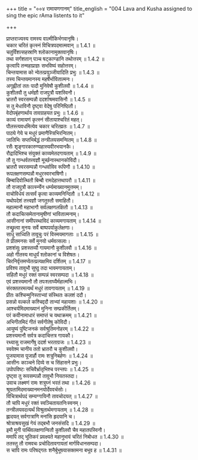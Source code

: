 +++
title = "००४ रामायणगानम्"
title_english = "004 Lava and Kusha assigned to sing the epic rAma listents to it"

+++

प्राप्तराज्यस्य रामस्य वाल्मीकिर्भगवानृषिः।  
चकार चरितं कृत्स्नं विचित्रपदमात्मवान् ॥ 1.4.1 ॥   
चतुर्विंशत्सहस्राणि श्लोकानामुक्तवानृषिः।  
तथा सर्गशतान् पञ्च षट्काण्डानि तथोत्तरम् ॥ 1.4.2 ॥   
कृत्वापि तन्महाप्राज्ञः सभविष्यं सहोत्तरम्।  
चिन्तयामास को न्वेतत्प्रयुञ्जीयादिति प्रभुः ॥ 1.4.3 ॥   
तस्य चिन्तयमानस्य महर्षेर्भावितात्मनः।  
अगृह्णीतां ततः पादौ मुनिवेषौ कुशीलवौ ॥ 1.4.4 ॥   
कुशीलवौ तु धर्मज्ञौ राजपुत्रौ यशस्विनौ।  
भ्रातरौ स्वरसम्पन्नौ ददर्शाश्रमवासिनौ ॥ 1.4.5 ॥   
स तु मेधाविनौ दृष्ट्वा वेदेषु परिनिष्ठितौ।  
वेदोपबृंहणार्थाय तावग्राहयत प्रभुः ॥ 1.4.6 ॥   
काव्यं रामायणं कृत्स्नं सीतायाश्चरितं महत्।  
पौलस्त्यवधमित्येव चकार चरितव्रतः ॥ 1.4.7 ॥   
पाठ्ये गेये च मधुरं प्रमाणैस्त्रिभिरन्वितम्।  
जातिभिः सप्तभिर्बद्धं तन्त्रीलयसमन्वितम् ॥ 1.4.8 ॥   
रसैः शृङ्गारकारुण्यहास्यवीरभयानकैः।  
रौद्रादिभिश्च संयुक्तं काव्यमेतदगायताम् ॥ 1.4.9 ॥   
तौ तु गान्धर्वतत्त्वज्ञौ मूर्च्छनास्थानकोविदौ।  
भ्रातरौ स्वरसम्पन्नौ गन्धर्वाविव रूपिणौ ॥ 1.4.10 ॥   
रूपलक्षणसम्पन्नौ मधुरस्वरभाषिणौ।  
बिम्बादिवोत्थितौ बिम्बौ रामदेहात्तथापरौ ॥ 1.4.11 ॥   
तौ राजपुत्रौ कार्त्स्न्येन धर्म्यमाख्यानमुत्तमम्।  
वाचोविधेयं तत्सर्वं कृत्वा काव्यमनिन्दितौ ॥ 1.4.12 ॥   
यथोपदेशं तत्त्वज्ञौ जगतुस्तौ समाहितौ।  
महात्मानौ महाभागौ सर्वलक्षणलक्षितौ ॥ 1.4.13 ॥   
तौ कदाचित्समेतानामृषीणां भावितात्मनाम्।  
आसीनानां समीपस्थाविदं काव्यमगायताम् ॥ 1.4.14 ॥   
तच्छ्रुत्वा मुनयः सर्वे बाष्पपर्याकुलेक्षणाः।  
साधु साध्विति तावूचुः परं विस्मयमागताः ॥ 1.4.15 ॥   
ते प्रीतमनसः सर्वे मुनयो धर्मवत्सलाः।  
प्रशशंसुः प्रशस्तव्यौ गायमानौ कुशीलवौ ॥ 1.4.16 ॥   
अहो गीतस्य माधुर्यं श्लोकानां च विशेषतः।  
चिरनिर्वृत्तमप्येतत्प्रत्यक्षमिव दर्शितम् ॥ 1.4.17 ॥   
प्रविश्य तावुभौ सुष्ठु तदा भावमगायताम्।  
सहितौ मधुरं रक्तं सम्पन्नं स्वरसम्पदा ॥ 1.4.18 ॥   
एवं प्रशस्यमानौ तौ तपःश्लाघ्यैर्महात्मभिः।  
संरक्ततरमत्यर्थं मधुरं तावगायताम् ॥ 1.4.19 ॥   
प्रीतः कश्चिन्मुनिस्ताभ्यां संस्थितः कलशं ददौ।  
प्रसन्नो वल्कले कश्चिद्ददौ ताभ्यां महायशाः ॥ 1.4.20 ॥   
आश्चर्यमिदमाख्यानं मुनिना सम्प्रकीर्तितम्।  
परं कवीनामाधारं समाप्तं च यथाक्रमम् ॥ 1.4.21 ॥   
अभिगीतमिदं गीतं सर्वगीतेषु कोविदौ।  
आयुष्यं पुष्टिजनकं सर्वश्रुतिमनोहरम् ॥ 1.4.22 ॥   
प्रशस्यमानौ सर्वत्र कदाचित्तत्र गायकौ।  
रथ्यासु राजमार्गेषु ददर्श भरताग्रजः ॥ 1.4.23 ॥   
स्ववेश्म चानीय ततो भ्रातरौ च कुशीलवौ।  
पूजयामास पूजार्हौ रामः शत्रुनिबर्हणः ॥ 1.4.24 ॥   
आसीनः काञ्चने दिव्ये स च सिंहासने प्रभुः।  
उपोपविष्टः सचिवैर्भ्रातृभिश्च परन्तपः ॥ 1.4.25 ॥   
दृष्ट्वा तु रूपसम्पन्नौ तावुभौ नियतस्तदा।  
उवाच लक्ष्मणं रामः शत्रुघ्नं भरतं तथा ॥ 1.4.26 ॥   
श्रूयतामिदमाख्यानमनयोर्देववर्चसोः।  
विचित्रार्थपदं सम्यग्गायिनौ तावचोदयत् ॥ 1.4.27 ॥   
तौ चापि मधुरं रक्तं स्वञ्चितायतनिःस्वनम्।  
तन्त्रीलयवदत्यर्थं विश्रुतार्थमगायताम् ॥ 1.4.28 ॥   
ह्लादयत् सर्वगात्राणि मनांसि हृदयानि च।  
श्रोत्राश्रयसुखं गेयं तद्बभौ जनसंसदि ॥ 1.4.29 ॥   
इमौ मुनी पार्थिवलक्षणान्वितौ कुशीलवौ चैव महातपस्विनौ।  
ममापि तद् भूतिकरं प्रवक्ष्यते महानुभावं चरितं निबोधत ॥ 1.4.30 ॥   
ततस्तु तौ रामवचः प्रचोदितावगायतां मार्गविधानसम्पदा।  
स चापि रामः परिषद्गतः शनैर्बुभूषयासक्तमना बभूव ह ॥ 1.4.31 ॥   
